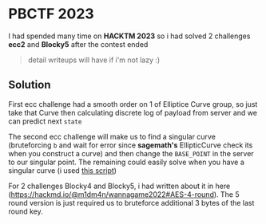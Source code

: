 # PBCTF 2023

I had spended many time on **HACKTM 2023** so i had solved 2 challenges **ecc2** and **Blocky5** after the contest ended


> detail writeups will have if i'm not lazy :)

## Solution

First ecc challenge had a smooth order on 1 of Elliptice Curve group, so just take that Curve then calculating discrete log of payload from server and we can predict next `state`


The second ecc challenge will make us to find a singular curve (bruteforcing `b` and wait for error since **sagemath's** EllipticCurve check its when you construct a curve) and then change the `BASE_POINT` in the server to our singular point. The remaining could easily solve when you have a singular curve (i used [this script](https://github.com/jvdsn/crypto-attacks/blob/master/attacks/ecc/singular_curve.py))
 

For 2 challenges Blocky4 and Blocky5, i had written about it in here (https://hackmd.io/@m1dm4n/wannagame2022#AES-4-round). The 5 round version is just required us to bruteforce additional 3 bytes of the last round key.


